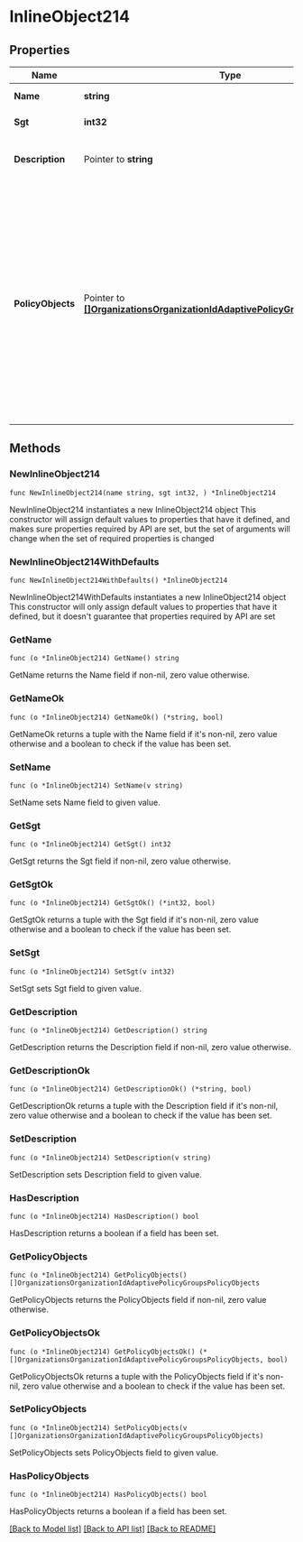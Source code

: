 # InlineObject214

## Properties

Name | Type | Description | Notes
------------ | ------------- | ------------- | -------------
**Name** | **string** | Name of the group | 
**Sgt** | **int32** | SGT value of the group | 
**Description** | Pointer to **string** | Description of the group (default: \&quot;\&quot;) | [optional] 
**PolicyObjects** | Pointer to [**[]OrganizationsOrganizationIdAdaptivePolicyGroupsPolicyObjects**](OrganizationsOrganizationIdAdaptivePolicyGroupsPolicyObjects.md) | The policy objects that belong to this group; traffic from addresses specified by these policy objects will be tagged with this group&#39;s SGT value if no other tagging scheme is being used (each requires one unique attribute) (default: []) | [optional] 

## Methods

### NewInlineObject214

`func NewInlineObject214(name string, sgt int32, ) *InlineObject214`

NewInlineObject214 instantiates a new InlineObject214 object
This constructor will assign default values to properties that have it defined,
and makes sure properties required by API are set, but the set of arguments
will change when the set of required properties is changed

### NewInlineObject214WithDefaults

`func NewInlineObject214WithDefaults() *InlineObject214`

NewInlineObject214WithDefaults instantiates a new InlineObject214 object
This constructor will only assign default values to properties that have it defined,
but it doesn't guarantee that properties required by API are set

### GetName

`func (o *InlineObject214) GetName() string`

GetName returns the Name field if non-nil, zero value otherwise.

### GetNameOk

`func (o *InlineObject214) GetNameOk() (*string, bool)`

GetNameOk returns a tuple with the Name field if it's non-nil, zero value otherwise
and a boolean to check if the value has been set.

### SetName

`func (o *InlineObject214) SetName(v string)`

SetName sets Name field to given value.


### GetSgt

`func (o *InlineObject214) GetSgt() int32`

GetSgt returns the Sgt field if non-nil, zero value otherwise.

### GetSgtOk

`func (o *InlineObject214) GetSgtOk() (*int32, bool)`

GetSgtOk returns a tuple with the Sgt field if it's non-nil, zero value otherwise
and a boolean to check if the value has been set.

### SetSgt

`func (o *InlineObject214) SetSgt(v int32)`

SetSgt sets Sgt field to given value.


### GetDescription

`func (o *InlineObject214) GetDescription() string`

GetDescription returns the Description field if non-nil, zero value otherwise.

### GetDescriptionOk

`func (o *InlineObject214) GetDescriptionOk() (*string, bool)`

GetDescriptionOk returns a tuple with the Description field if it's non-nil, zero value otherwise
and a boolean to check if the value has been set.

### SetDescription

`func (o *InlineObject214) SetDescription(v string)`

SetDescription sets Description field to given value.

### HasDescription

`func (o *InlineObject214) HasDescription() bool`

HasDescription returns a boolean if a field has been set.

### GetPolicyObjects

`func (o *InlineObject214) GetPolicyObjects() []OrganizationsOrganizationIdAdaptivePolicyGroupsPolicyObjects`

GetPolicyObjects returns the PolicyObjects field if non-nil, zero value otherwise.

### GetPolicyObjectsOk

`func (o *InlineObject214) GetPolicyObjectsOk() (*[]OrganizationsOrganizationIdAdaptivePolicyGroupsPolicyObjects, bool)`

GetPolicyObjectsOk returns a tuple with the PolicyObjects field if it's non-nil, zero value otherwise
and a boolean to check if the value has been set.

### SetPolicyObjects

`func (o *InlineObject214) SetPolicyObjects(v []OrganizationsOrganizationIdAdaptivePolicyGroupsPolicyObjects)`

SetPolicyObjects sets PolicyObjects field to given value.

### HasPolicyObjects

`func (o *InlineObject214) HasPolicyObjects() bool`

HasPolicyObjects returns a boolean if a field has been set.


[[Back to Model list]](../README.md#documentation-for-models) [[Back to API list]](../README.md#documentation-for-api-endpoints) [[Back to README]](../README.md)


